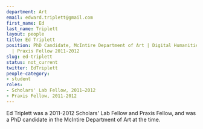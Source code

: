 ```yaml
---
department: Art
email: edward.triplett@gmail.com
first_name: Ed
last_name: Triplett
layout: people
title: Ed Triplett
position: PhD Candidate, McIntire Department of Art | Digital Humanities Fellow 2011-2012
  | Praxis Fellow 2011-2012
slug: ed-triplett
status: not_current
twitter: EdTriplett
people-category:
- student
roles:
- Scholars' Lab Fellow, 2011–2012
- Praxis Fellow, 2011-2012
---
```


Ed Triplett was a 2011-2012 Scholars' Lab Fellow and Praxis Fellow, and was a PhD candidate in the McIntire Department of Art at the time.
